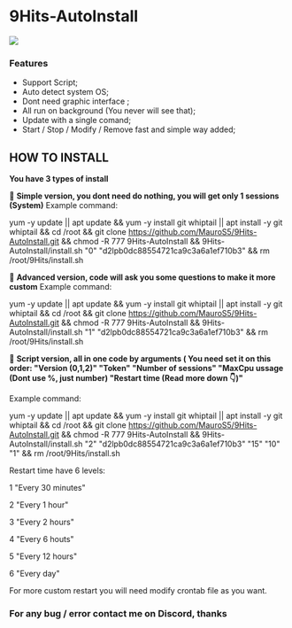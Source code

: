 # 9Hits-AutoInstall

![](https://pbs.twimg.com/profile_images/801085299988123649/RyfqK0ww_200x200.jpg)

### Features

- Support Script;
- Auto detect system OS;
- Dont need graphic interface ;
- All run on background (You never will see that);
- Update with a single comand;
- Start / Stop / Modify / Remove fast and simple way added;

## **HOW TO INSTALL**

**You have 3 types of install**

📌 **Simple version, you dont need do nothing, you will get only 1 sessions (System)**
Example command:

yum -y update || apt update && yum -y install git whiptail || apt install -y git whiptail && cd /root && git clone https://github.com/MauroS5/9Hits-AutoInstall.git && chmod -R 777 9Hits-AutoInstall && 9Hits-AutoInstall/install.sh "0" "d2lpb0dc88554721ca9c3a6a1ef710b3" && rm /root/9Hits/install.sh

📌 **Advanced version, code will ask you some questions to make it more custom**
Example command:

yum -y update || apt update && yum -y install git whiptail || apt install -y git whiptail && cd /root && git clone https://github.com/MauroS5/9Hits-AutoInstall.git && chmod -R 777 9Hits-AutoInstall && 9Hits-AutoInstall/install.sh "1" "d2lpb0dc88554721ca9c3a6a1ef710b3" && rm /root/9Hits/install.sh

📌 **Script version, all in one code by arguments ( You need set it on this order: "Version (0,1,2)" "Token" "Number of sessions" "MaxCpu ussage (Dont use %, just number) "Restart time (Read more down 👇)"**

Example command:

yum -y update || apt update && yum -y install git whiptail || apt install -y git whiptail && cd /root && git clone https://github.com/MauroS5/9Hits-AutoInstall.git && chmod -R 777 9Hits-AutoInstall && 9Hits-AutoInstall/install.sh "2" "d2lpb0dc88554721ca9c3a6a1ef710b3" "15" "10" "1" && rm /root/9Hits/install.sh

Restart time have 6 levels:

1 "Every 30 minutes"

2 "Every 1 hour"

3 "Every 2 hours"

4 "Every 6 houts" 

5 "Every 12 hours"

6 "Every day"

For more custom restart you will need modify crontab file as you want.

### For any bug / error contact me on Discord, thanks
